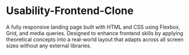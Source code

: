 # Usability-Frontend-Clone
A fully responsive landing page built with HTML and CSS using Flexbox, Grid, and media queries. Designed to enhance frontend skills by applying theoretical concepts into a real-world layout that adapts across all screen sizes without any external libraries.
